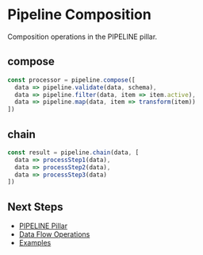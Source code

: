 # Pipeline Composition

Composition operations in the PIPELINE pillar.

## compose

```typescript
const processor = pipeline.compose([
  data => pipeline.validate(data, schema),
  data => pipeline.filter(data, item => item.active),
  data => pipeline.map(data, item => transform(item))
])
```

## chain

```typescript
const result = pipeline.chain(data, [
  data => processStep1(data),
  data => processStep2(data),
  data => processStep3(data)
])
```

## Next Steps

- [PIPELINE Pillar](/api/pipeline/)
- [Data Flow Operations](/api/pipeline/flow)
- [Examples](/examples/workflows)